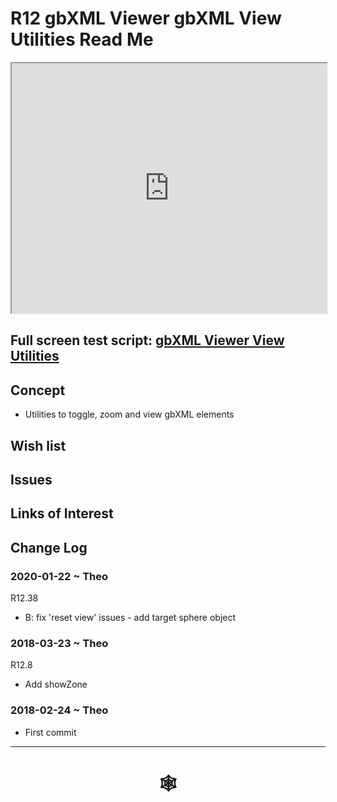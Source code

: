 <span style=display:none; >[You are now in a GitHub source code view - click this link to view Read Me file as a web page](http://www.ladybug.tools/spider/index.html#gbxml-viewer/r12/gv-gbv/README.md "View file as a web page." ) </span>

# R12 gbXML Viewer gbXML View Utilities Read Me


<iframe class=iframeReadMe src=http://www.ladybug.tools/spider/gbxml-viewer/r12/gv-gbv/gv-gbv.html width=100% height=400px >Iframes are not displayed on github.com</iframe>


## Full screen test script: [gbXML Viewer View Utilities]( http://www.ladybug.tools/spider/gbxml-viewer/r12/gv-gbv/gv-gbv.html )


## Concept

* Utilities to toggle, zoom and view gbXML elements

## Wish list



## Issues



## Links of Interest



## Change Log

### 2020-01-22 ~ Theo

R12.38

* B: fix 'reset view' issues - add target sphere object

### 2018-03-23 ~ Theo

R12.8

* Add showZone

### 2018-02-24 ~ Theo

* First commit

***

# <center title="hello!" ><a href=javascript:window.scrollTo(0,0); style=text-decoration:none; > &#x1f578; </a></center>



